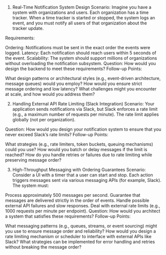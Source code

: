 1. Real-Time Notification System Design
Scenario:
Imagine you have a system with organizations and users. Each organization has a time tracker. When a time tracker is started or stopped, the system logs an event, and you must notify all users of that organization about the tracker update.

Requirements:

Ordering: Notifications must be sent in the exact order the events were logged.
Latency: Each notification should reach users within 5 seconds of the event.
Scalability: The system should support millions of organizations without overloading the notification subsystem.
Question:
How would you design the backend to meet these requirements?
Follow-up Points:

What design patterns or architectural styles (e.g., event-driven architecture, message queues) would you employ?
How would you ensure strict message ordering and low latency?
What challenges might you encounter at scale, and how would you address them?


2. Handling External API Rate Limiting (Slack Integration)
Scenario:
Your application sends notifications via Slack, but Slack enforces a rate limit (e.g., a maximum number of requests per minute). The rate limit applies globally (not per organization).

Question:
How would you design your notification system to ensure that you never exceed Slack’s rate limits?
Follow-up Points:

What strategies (e.g., rate limiters, token buckets, queuing mechanisms) could you use?
How would you batch or delay messages if the limit is reached?
How do you handle retries or failures due to rate limiting while preserving message order?

3. High-Throughput Messaging with Ordering Guarantees
Scenario:
Consider a UI with a timer that a user can start and stop. Each action triggers messages sent via various messaging APIs (for example, Slack). The system must:

Process approximately 500 messages per second.
Guarantee that messages are delivered strictly in the order of events.
Handle possible external API failures and slow responses.
Deal with external rate limits (e.g., 1000 requests per minute per endpoint).
Question:
How would you architect a system that satisfies these requirements?
Follow-up Points:

What messaging patterns (e.g., queues, streams, or event sourcing) might you use to ensure message order and reliability?
How would you design a rate limiting mechanism or scheduler to interface with external APIs like Slack?
What strategies can be implemented for error handling and retries without breaking the message order?